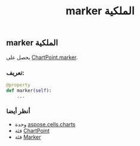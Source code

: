 ﻿---
title: marker الملكية
second_title: Aspose.Cells for Python via .NET API المراجع
description:
type: docs
weight: 280
url: /ar/python-net/aspose.cells.charts/chartpoint/marker/
is_root: false
---
##  marker الملكية

يحصل على [ChartPoint.marker](/cells/ar/python-net/aspose.cells.charts/chartpoint#marker).
###  تعريف:
```python
@property
def marker(self):
    ...
```

###  أنظر أيضا
* وحدة [aspose.cells.charts](../../)
* فئة [ChartPoint](/cells/ar/python-net/aspose.cells.charts/chartpoint)
* فئة [Marker](/cells/ar/python-net/aspose.cells.charts/marker)
